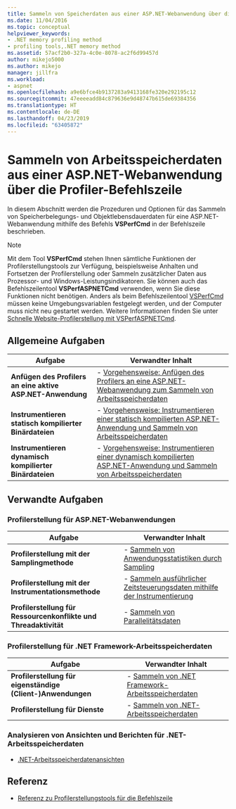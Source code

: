 ```yaml
---
title: Sammeln von Speicherdaten aus einer ASP.NET-Webanwendung über die Profiler-Befehlszeile | Microsoft-Dokumentation
ms.date: 11/04/2016
ms.topic: conceptual
helpviewer_keywords:
- .NET memory profiling method
- profiling tools,.NET memory method
ms.assetid: 57acf2b0-327a-4c0e-8078-ac2f6d99457d
author: mikejo5000
ms.author: mikejo
manager: jillfra
ms.workload:
- aspnet
ms.openlocfilehash: a9e6bfce4b9137283a9413168fe320e292195c12
ms.sourcegitcommit: 47eeeeadd84c879636e9d48747b615de69384356
ms.translationtype: HT
ms.contentlocale: de-DE
ms.lasthandoff: 04/23/2019
ms.locfileid: "63405872"
---
```

# <a name="collect-memory-data-from-an-aspnet-web-application-by-using-the-profiler-command-line"></a>Sammeln von Arbeitsspeicherdaten aus einer ASP.NET-Webanwendung über die Profiler-Befehlszeile
In diesem Abschnitt werden die Prozeduren und Optionen für das Sammeln von Speicherbelegungs- und Objektlebensdauerdaten für eine ASP.NET-Webanwendung mithilfe des Befehls **VSPerfCmd** in der Befehlszeile beschrieben.

> [!NOTE]
> Mit dem Tool **VSPerfCmd** stehen Ihnen sämtliche Funktionen der Profilerstellungstools zur Verfügung, beispielsweise Anhalten und Fortsetzen der Profilerstellung oder Sammeln zusätzlicher Daten aus Prozessor- und Windows-Leistungsindikatoren. Sie können auch das Befehlszeilentool **VSPerfASPNETCmd** verwenden, wenn Sie diese Funktionen nicht benötigen. Anders als beim Befehlszeilentool [VSPerfCmd](../profiling/vsperfcmd.md) müssen keine Umgebungsvariablen festgelegt werden, und der Computer muss nicht neu gestartet werden. Weitere Informationen finden Sie unter [Schnelle Website-Profilerstellung mit VSPerfASPNETCmd](../profiling/rapid-web-site-profiling-with-vsperfaspnetcmd.md).

## <a name="common-tasks"></a>Allgemeine Aufgaben

|Aufgabe|Verwandter Inhalt|
|----------|---------------------|
|**Anfügen des Profilers an eine aktive ASP.NET-Anwendung**|-   [Vorgehensweise: Anfügen des Profilers an eine ASP.NET-Webanwendung zum Sammeln von Arbeitsspeicherdaten](../profiling/how-to-attach-the-profiler-to-an-aspnet-web-application-to-collect-memory-data-by-using-the-command-line.md)|
|**Instrumentieren statisch kompilierter Binärdateien**|-   [Vorgehensweise: Instrumentieren einer statisch kompilierten ASP.NET-Anwendung und Sammeln von Arbeitsspeicherdaten](../profiling/how-to-instrument-a-statically-compiled-aspnet-app-and-collect-memory-data.md)|
|**Instrumentieren dynamisch kompilierter Binärdateien**|-   [Vorgehensweise: Instrumentieren einer dynamisch kompilierten ASP.NET-Anwendung und Sammeln von Arbeitsspeicherdaten](../profiling/how-to-instrument-a-dynamically-compiled-aspnet-web-application-and-collect-memory-data.md)|

## <a name="related-tasks"></a>Verwandte Aufgaben

### <a name="profile-aspnet-web-applications"></a>Profilerstellung für ASP.NET-Webanwendungen

|Aufgabe|Verwandter Inhalt|
|----------|---------------------|
|**Profilerstellung mit der Samplingmethode**|-   [Sammeln von Anwendungsstatistiken durch Sampling](../profiling/collecting-application-statistics-for-aspnet-using-the-profiler-sampling-method.md)|
|**Profilerstellung mit der Instrumentationsmethode**|-   [Sammeln ausführlicher Zeitsteuerungsdaten mithilfe der Instrumentierung](../profiling/collecting-detailed-timing-data-aspnet-profiler-instrumentation-method.md)|
|**Profilerstellung für Ressourcenkonflikte und Threadaktivität**|-   [Sammeln von Parallelitätsdaten](../profiling/collecting-concurrency-data-for-an-aspnet-web-application.md)|

### <a name="profile-net-framework-memory-data"></a>Profilerstellung für .NET Framework-Arbeitsspeicherdaten

|Aufgabe|Verwandter Inhalt|
|----------|---------------------|
|**Profilerstellung für eigenständige (Client-)Anwendungen**|-   [Sammeln von .NET Framework-Arbeitsspeicherdaten](../profiling/collecting-dotnet-framework-memory-data-for-stand-alone-applications.md)|
|**Profilerstellung für Dienste**|-   [Sammeln von .NET-Arbeitsspeicherdaten](../profiling/collecting-memory-data-from-dotnet-framework-services-by-using-the-profiler-command-line.md)|

### <a name="analyze-net-memory-data-views-and-reports"></a>Analysieren von Ansichten und Berichten für .NET-Arbeitsspeicherdaten
- [.NET-Arbeitsspeicherdatenansichten](../profiling/dotnet-memory-data-views.md)

## <a name="reference"></a>Referenz
- [Referenz zu Profilerstellungstools für die Befehlszeile](../profiling/command-line-profiling-tools-reference.md)